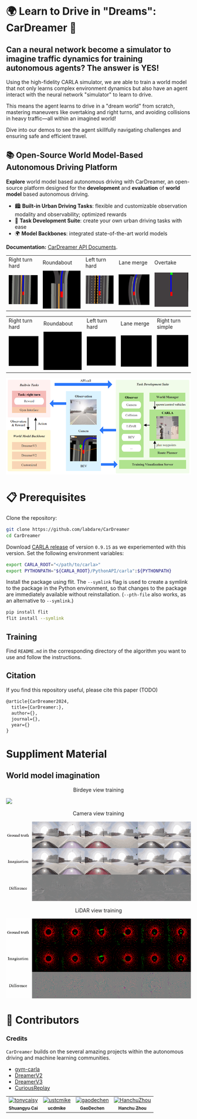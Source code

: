 # 🌍 Learn to Drive in "Dreams": CarDreamer 🚗

## **Can a neural network become a simulator to imagine traffic dynamics for training autonomous agents? The answer is YES!**

Using the high-fidelity CARLA simulator, we are able to train a world model that not only learns complex environment dynamics but also have an agent interact with the neural network "simulator" to learn to drive.

This means the agent learns to drive in a "dream world" from scratch, mastering maneuvers like overtaking and right turns, and avoiding collisions in heavy traffic—all within an imagined world!

Dive into our demos to see the agent skillfully navigating challenges and ensuring safe and efficient travel.

## 📚 Open-Source World Model-Based Autonomous Driving Platform

**Explore** world model based autonomous driving with CarDreamer, an open-source platform designed for the **development** and **evaluation** of **world model** based autonomous driving.

* 🏙️ **Built-in Urban Driving Tasks**: flexible and customizable observation modality and observability; optimized rewards
* 🔧 **Task Development Suite**: create your own urban driving tasks with ease
* 🌍 **Model Backbones**: integrated state-of-the-art world models

**Documentation:** [CarDreamer API Documents](https://car-dreamer.readthedocs.io/en/latest/).


<table style="margin-left: auto; margin-right: auto;">
  <tr>
    <td class="center-text">Right turn hard</td>
    <td class="center-text">Roundabout</td>
    <td class="center-text">Left turn hard</td>
    <td class="center-text">Lane merge</td>
    <td class="center-text">Overtake</td>
  </tr>
  <tr>
    <td><img src="./.assets/right_turn_hard.gif" style="width: 100%"></td>
    <td><img src="./.assets/roundabout.gif" style="width: 100%"></td>
    <td><img src="./.assets/left_turn_hard.gif" style="width: 100%"></td>
    <td><img src="./.assets/lane_merge.gif" style="width: 100%"></td>
    <td><img src="./.assets/overtake.gif" style="width: 100%"></td>
  </tr>
</table>

<table style="margin-left: auto; margin-right: auto;">
  <tr>
    <td class="center-text">Right turn hard</td>
    <td class="center-text">Roundabout</td>
    <td class="center-text">Left turn hard</td>
    <td class="center-text">Lane merge</td>
    <td class="center-text">Right turn simple</td>
  </tr>
  <tr>
    <td><img src="./.assets/right_turn_hard_camera.gif" style="width: 100%"></td>
    <td><img src="./.assets/roundabout_camera.gif" style="width: 100%"></td>
    <td><img src="./.assets/left_turn_hard_camera.gif" style="width: 100%"></td>
    <td><img src="./.assets/lane_merge_camera.gif" style="width: 100%"></td>
    <td><img src="./.assets/right_turn_simple_camera.gif" style="width: 100%"></td>
  </tr>
</table>

![CarDreamer](.assets/architecture.png)



# 📋 Prerequisites

Clone the repository:

```bash
git clone https://github.com/labdare/CarDreamer
cd CarDreamer
```

Download [CARLA release](https://github.com/carla-simulator/carla/releases) of version ``0.9.15`` as we experiemented with this version. Set the following environment variables:

```bash
export CARLA_ROOT="</path/to/carla>"
export PYTHONPATH="${CARLA_ROOT}/PythonAPI/carla":${PYTHONPATH}
```

Install the package using flit. The ``--symlink`` flag is used to create a symlink to the package in the Python environment, so that changes to the package are immediately available without reinstallation. (``--pth-file`` also works, as an alternative to ``--symlink``.)

```bash
pip install flit
flit install --symlink
```

## Training

Find ``README.md`` in the corresponding directory of the algorithm you want to use and follow the instructions.

## Citation

If you find this repository useful, please cite this paper (TODO)
```
@article{CarDreamer2024,
  title={CarDreamer:},
  author={},
  journal={},
  year={}
}
```

# Suppliment Material
## World model imagination
<p align="center">
  Birdeye view training
</p>
<img src="./.assets/right_turn_hard_pre_bev.gif">
<p align="center">
  Camera view training
</p>
<img src="./.assets/right_turn_hard_pre_camera.gif">
<p align="center">
  LiDAR view training
</p>
<img src="./.assets/right_turn_hard_pre_lidar.gif">


# 👥 Contributors

### Credits

`CarDreamer` builds on the several amazing projects within the autonomous driving and machine learning communities.

- [gym-carla](https://github.com/cjy1992/gym-carla)
- [DreamerV2](https://github.com/danijar/director)
- [DreamerV3](https://github.com/danijar/dreamerv3)
- [CuriousReplay](https://github.com/AutonomousAgentsLab/curiousreplay)

<!-- readme: contributors -start -->
<table>
	<tbody>
		<tr>
            <td align="center">
                <a href="https://github.com/tonycaisy">
                    <img src="https://avatars.githubusercontent.com/u/92793139?v=4" width="100;" alt="tonycaisy"/>
                    <br />
                    <sub><b>Shuangyu Cai</b></sub>
                </a>
            </td>
            <td align="center">
                <a href="https://github.com/ustcmike">
                    <img src="https://avatars.githubusercontent.com/u/32145615?v=4" width="100;" alt="ustcmike"/>
                    <br />
                    <sub><b>ucdmike</b></sub>
                </a>
            </td>
            <td align="center">
                <a href="https://github.com/gaodechen">
                    <img src="https://avatars.githubusercontent.com/u/2103562?v=4" width="100;" alt="gaodechen"/>
                    <br />
                    <sub><b>GaoDechen</b></sub>
                </a>
            </td>
            <td align="center">
                <a href="https://github.com/HanchuZhou">
                    <img src="https://avatars.githubusercontent.com/u/99316745?v=4" width="100;" alt="HanchuZhou"/>
                    <br />
                    <sub><b>Hanchu Zhou</b></sub>
                </a>
            </td>
		</tr>
	<tbody>
</table>
<!-- readme: contributors -end -->
